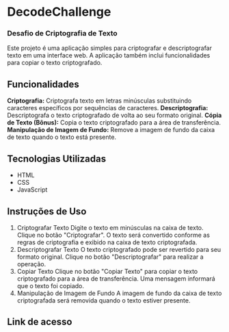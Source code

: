 # DecodeChallenge
### Desafio de Criptografia de Texto

Este projeto é uma aplicação simples para criptografar e descriptografar texto em uma interface web. A aplicação também inclui funcionalidades para copiar o texto criptografado.

## Funcionalidades
**Criptografia:** Criptografa texto em letras minúsculas substituindo caracteres específicos por sequências de caracteres.
**Descriptografia:** Descriptografa o texto criptografado de volta ao seu formato original.
**Cópia de Texto (Bônus):** Copia o texto criptografado para a área de transferência.
**Manipulação de Imagem de Fundo:** Remove a imagem de fundo da caixa de texto quando o texto está presente.

## Tecnologias Utilizadas
- HTML
- CSS
- JavaScript

## Instruções de Uso
1. Criptografar Texto
Digite o texto em minúsculas na caixa de texto.
Clique no botão "Criptografar".
O texto será convertido conforme as regras de criptografia e exibido na caixa de texto criptografada.
2. Descriptografar Texto
O texto criptografado pode ser revertido para seu formato original.
Clique no botão "Descriptografar" para realizar a operação.
3. Copiar Texto
Clique no botão "Copiar Texto" para copiar o texto criptografado para a área de transferência.
Uma mensagem informará que o texto foi copiado.
4. Manipulação de Imagem de Fundo
A imagem de fundo da caixa de texto criptografada será removida quando o texto estiver presente.

## Link de acesso
